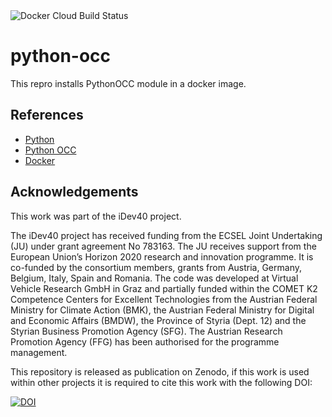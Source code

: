 <img alt="Docker Cloud Build Status" src="https://img.shields.io/docker/cloud/build/vo3xel/raclink-blender-demo">

# python-occ

This repro installs PythonOCC module in a docker image.

## References
* [Python](https://www.python.org/)
* [Python OCC](https://github.com/tpaviot/pythonocc-core)
* [Docker](https://www.docker.com)

## Acknowledgements
This work was part of the iDev40 project.

The iDev40 project has received funding from the ECSEL Joint Undertaking (JU) under grant agreement No 783163. The JU receives support from the European Union’s Horizon 2020 research and innovation programme. It is co-funded by the consortium members, grants from Austria, Germany, Belgium, Italy, Spain and Romania. The code was developed at Virtual Vehicle Research GmbH in Graz and partially funded within the COMET K2 Competence Centers for Excellent Technologies from the Austrian Federal Ministry for Climate Action (BMK), the Austrian Federal Ministry for Digital and Economic Affairs (BMDW), the Province of Styria (Dept. 12) and the Styrian Business Promotion Agency (SFG). The Austrian Research Promotion Agency (FFG) has been authorised for the programme management.

This repository is released as publication on Zenodo, if this work is used within other projects it is required to cite this work with the following DOI:

[![DOI](https://zenodo.org/badge/305690623.svg)](https://zenodo.org/badge/latestdoi/305690623)

